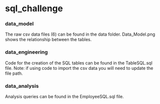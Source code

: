 # sql_challenge

### data_model
The raw csv data files (6) can be found in the data folder.
Data_Model.png shows the relationship between the tables.

### data_engineering
Code for the creation of the SQL tables can be found in the TableSQL.sql file.
Note: if using code to import the csv data you will need to update the file path.

### data_analysis
Analysis queries can be found in the EmployeeSQL.sql file. 
